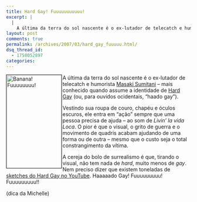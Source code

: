 ```yaml
---
title: Hard Gay! Fuuuuuuuuuuu!
excerpt: |
  |
    A última da terra do sol nascente é o ex-lutador de telecatch e humorista Masaki Sumitani - mais conhecido quando assume a identidade de Hard Gay (ou, para ouvidos ocidentais, "haado gay"). Vestindo sua roupa de couro, chapéu e óculos...
layout: post
comments: true
permalink: /archives/2007/03/hard_gay_fuuuuu.html/
dsq_thread_id:
  - 1758052897
categories:
---
```

<img title="Banana! Fuuuuuuuu!" src="//chester.me/archives/img/hardgay.jpg" width="150" height="253" align="left" style="margin-right:2px" border="1" />A última da terra do sol nascente é o ex-lutador de telecatch e humorista [Masaki Sumitani][1] &#8211; mais conhecido quando assume a identidade de [Hard Gay][2] (ou, para ouvidos ocidentais, &#8220;haado gay&#8221;).

Vestindo sua roupa de couro, chapéu e óculos escuros, ele entra em &#8220;ação&#8221; sempre que uma pessoa precisa de ajuda &#8211; ao som de *Livin&#8217; la vida Loca*. O pior é que o visual, o grito de guerra e o movimento de quadris acabam ajudando de uma forma ou de outra &#8211; mesmo que o custo seja o total constrangimento da vítima.

A cereja do bolo de surrealismo é que, tirando o visual, não tem nada de *hard*, muito menos de *gay*. Nem preciso dizer que existem toneladas de [sketches do Hard Gay no YouTube][3]. Haaaaado Gay! Fuuuuuuuuu! Fuuuuuuuuu!!

(dica da Michelle)

 [1]: http://en.wikipedia.org/wiki/Masaki_Sumitani
 [2]: http://madeinjapan.uol.com.br/2006/06/09/hard-gay-e-a-nova-sensacao-da-tv-japonesa/
 [3]: http://www.youtube.com/results?search_query=hard+gay&#038;search=Search
